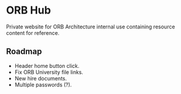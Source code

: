 # ORB Hub

Private website for ORB Architecture internal use containing resource content for reference.

## Roadmap

- Header home button click.
- Fix ORB University file links.
- New hire documents.
- Multiple passwords (?).
